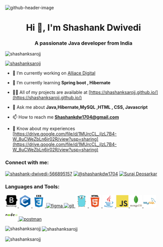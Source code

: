 ![github-header-image](https://github.com/Shashanksarojj/Shashanksarojj/assets/66843256/2c9a4dd6-2bf0-45e9-868b-cd31c95343e1)

<h1 align="center">Hi 👋, I'm Shashank Dwivedi</h1>
<h3 align="center">A passionate Java developer from India</h3>

<p align="left"> <img src="https://komarev.com/ghpvc/?username=shashanksarojj&label=Profile%20views&color=0e75b6&style=flat" alt="shashanksarojj" /> </p>

<p align="left"> <a href="https://github.com/ryo-ma/github-profile-trophy"><img src="https://github-profile-trophy.vercel.app/?username=shashanksarojj" alt="shashanksarojj" /></a> </p>

- 🔭 I’m currently working on [Alliace Digital](https://github.com/RHarsh0/squeamish-territory-6213)

- 🌱 I’m currently learning **Spring boot , Hibernate**

- 👨‍💻 All of my projects are available at [https://shashanksarojj.github.io/](https://shashanksarojj.github.io/)

- 💬 Ask me about **Java,Hibernate,MySQL ,HTML , CSS, Javascript**

- 📫 How to reach me **Shashankdw1704@gmail.com**

- 📄 Know about my experiences [https://drive.google.com/file/d/1MUrcCL_jIzL7B4-W_8uCWeZbLn6ir02R/view?usp=sharing](https://drive.google.com/file/d/1MUrcCL_jIzL7B4-W_8uCWeZbLn6ir02R/view?usp=sharing)

<h3 align="left">Connect with me:</h3>
<p align="left">
<a href="https://linkedin.com/in/shashank-dwivedi-566895157" target="blank"><img align="center" src="https://raw.githubusercontent.com/rahuldkjain/github-profile-readme-generator/master/src/images/icons/Social/linked-in-alt.svg" alt="shashank-dwivedi-566895157" height="30" width="40" /></a>
<a href="https://www.hackerrank.com/@shashankdw1704" target="blank"><img align="center" src="https://raw.githubusercontent.com/rahuldkjain/github-profile-readme-generator/master/src/images/icons/Social/hackerrank.svg" alt="@shashankdw1704" height="30" width="40" /></a>
  <a href="https://shashanksarojj.github.io/" target="blank"><img align="center" src="https://t3.ftcdn.net/jpg/02/20/13/50/360_F_220135018_BgxHrwwnSuHWdM5bHRkhadycO2Ktzzx0.jpg" alt="Suraj Deosarkar" height="30" width="40" /></a>
</p>

<h3 align="left">Languages and Tools:</h3>
<p align="left"> <a href="https://getbootstrap.com" target="_blank" rel="noreferrer"> <img src="https://raw.githubusercontent.com/devicons/devicon/master/icons/bootstrap/bootstrap-plain-wordmark.svg" alt="bootstrap" width="40" height="40"/> </a> <a href="https://www.cprogramming.com/" target="_blank" rel="noreferrer"> <img src="https://raw.githubusercontent.com/devicons/devicon/master/icons/c/c-original.svg" alt="c" width="40" height="40"/> </a> <a href="https://www.w3schools.com/css/" target="_blank" rel="noreferrer"> <img src="https://raw.githubusercontent.com/devicons/devicon/master/icons/css3/css3-original-wordmark.svg" alt="css3" width="40" height="40"/> </a> <a href="https://www.figma.com/" target="_blank" rel="noreferrer"> <img src="https://www.vectorlogo.zone/logos/figma/figma-icon.svg" alt="figma" width="40" height="40"/> </a> <a href="https://git-scm.com/" target="_blank" rel="noreferrer"> <img src="https://www.vectorlogo.zone/logos/git-scm/git-scm-icon.svg" alt="git" width="40" height="40"/> </a> <a href="https://golang.org" target="_blank" rel="noreferrer"> <img src="https://raw.githubusercontent.com/devicons/devicon/master/icons/go/go-original.svg" alt="go" width="40" height="40"/> </a> <a href="https://www.w3.org/html/" target="_blank" rel="noreferrer"> <img src="https://raw.githubusercontent.com/devicons/devicon/master/icons/html5/html5-original-wordmark.svg" alt="html5" width="40" height="40"/> </a> <a href="https://www.java.com" target="_blank" rel="noreferrer"> <img src="https://raw.githubusercontent.com/devicons/devicon/master/icons/java/java-original.svg" alt="java" width="40" height="40"/> </a> <a href="https://developer.mozilla.org/en-US/docs/Web/JavaScript" target="_blank" rel="noreferrer"> <img src="https://raw.githubusercontent.com/devicons/devicon/master/icons/javascript/javascript-original.svg" alt="javascript" width="40" height="40"/> </a> <a href="https://www.mongodb.com/" target="_blank" rel="noreferrer"> <img src="https://raw.githubusercontent.com/devicons/devicon/master/icons/mongodb/mongodb-original-wordmark.svg" alt="mongodb" width="40" height="40"/> </a> <a href="https://www.mysql.com/" target="_blank" rel="noreferrer"> <img src="https://raw.githubusercontent.com/devicons/devicon/master/icons/mysql/mysql-original-wordmark.svg" alt="mysql" width="40" height="40"/> </a> <a href="https://nodejs.org" target="_blank" rel="noreferrer"> <img src="https://raw.githubusercontent.com/devicons/devicon/master/icons/nodejs/nodejs-original-wordmark.svg" alt="nodejs" width="40" height="40"/> </a> <a href="https://postman.com" target="_blank" rel="noreferrer"> <img src="https://www.vectorlogo.zone/logos/getpostman/getpostman-icon.svg" alt="postman" width="40" height="40"/> </a> </p>

<p><img align="left" src="https://github-readme-stats-sigma-five.vercel.app/api/top-langs?username=shashanksarojj&show_icons=true&locale=en&layout=compact" alt="shashanksarojj" /></p>

<p>&nbsp;<img align="center" src="https://github-readme-stats-sigma-five.vercel.app/api?username=shashanksarojj&show_icons=true&locale=en" alt="shashanksarojj" /></p>

<p><img align="center" src="https://github-readme-streak-stats.herokuapp.com/?user=shashanksarojj&" alt="shashanksarojj" /></p>




